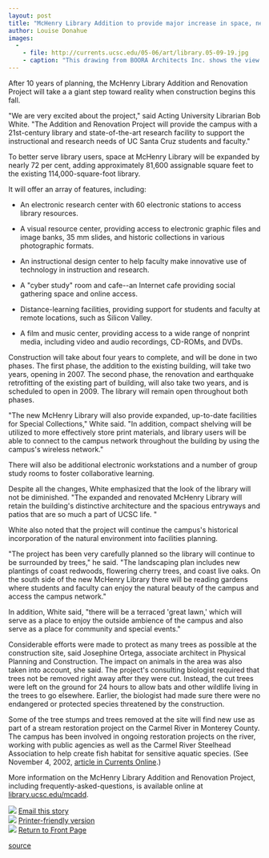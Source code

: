 ```yaml
---
layout: post
title: "McHenry Library Addition to provide major increase in space, new features"
author: Louise Donahue 
images:
  -
    - file: http://currents.ucsc.edu/05-06/art/library.05-09-19.jpg
    - caption: "This drawing from BOORA Architects Inc. shows the view of the completed library project from the southwest."
---
```


After 10 years of planning, the McHenry Library Addition and Renovation Project will take a a giant step toward reality when construction begins this fall.

"We are very excited about the project," said Acting University Librarian Bob White. "The Addition and Renovation Project will provide the campus with a 21st-century library and state-of-the-art research facility to support the instructional and research needs of UC Santa Cruz students and faculty."

To better serve library users, space at McHenry Library will be expanded by nearly 72 per cent, adding approximately 81,600 assignable square feet to the existing 114,000-square-foot library.

It will offer an array of features, including:

* An electronic research center with 60 electronic stations to access library resources.  
  
* A visual resource center, providing access to electronic graphic files and image banks, 35 mm slides, and historic collections in various photographic formats.  
  
* An instructional design center to help faculty make innovative use of technology in instruction and research.  
  
* A "cyber study" room and cafe--an Internet cafe providing social gathering space and online access.
* Distance-learning facilities, providing support for students and faculty at remote locations, such as Silicon Valley.
* A film and music center, providing access to a wide range of nonprint media, including video and audio recordings, CD-ROMs, and DVDs.

Construction will take about four years to complete, and will be done in two phases. The first phase, the addition to the existing building, will take two years, opening in 2007. The second phase, the renovation and earthquake retrofitting of the existing part of building, will also take two years, and is scheduled to open in 2009. The library will remain open throughout both phases.

"The new McHenry Library will also provide expanded, up-to-date facilities for Special Collections," White said. "In addition, compact shelving will be utilized to more effectively store print materials, and library users will be able to connect to the campus network throughout the building by using the campus's wireless network."

There will also be additional electronic workstations and a number of group study rooms to foster collaborative learning.

Despite all the changes, White emphasized that the look of the library will not be diminished. "The expanded and renovated McHenry Library will retain the building's distinctive architecture and the spacious entryways and patios that are so much a part of UCSC life. "

White also noted that the project will continue the campus's historical incorporation of the natural environment into facilities planning.

"The project has been very carefully planned so the library will continue to be surrounded by trees," he said. "The landscaping plan includes new plantings of coast redwoods, flowering cherry trees, and coast live oaks. On the south side of the new McHenry Library there will be reading gardens where students and faculty can enjoy the natural beauty of the campus and access the campus network."

In addition, White said, "there will be a terraced 'great lawn,' which will serve as a place to enjoy the outside ambience of the campus and also serve as a place for community and special events."

Considerable efforts were made to protect as many trees as possible at the construction site, said Josephine Ortega, associate architect in Physical Planning and Construction. The impact on animals in the area was also taken into account, she said. The project's consulting biologist required that trees not be removed right away after they were cut. Instead, the cut trees were left on the ground for 24 hours to allow bats and other wildlife living in the trees to go elsewhere. Earlier, the biologist had made sure there were no endangered or protected species threatened by the construction.

Some of the tree stumps and trees removed at the site will find new use as part of a stream restoration project on the Carmel River in Monterey County. The campus has been involved in ongoing restoration projects on the river, working with public agencies as well as the Carmel River Steelhead Association to help create fish habitat for sensitive aquatic species. (See November 4, 2002, [article in Currents Online][1].)

More information on the McHenry Library Addition and Renovation Project, including frequently-asked-questions, is available online at [library.ucsc.edu/mcadd][2].

![][3] [Email this story][4]  
![][3] [Printer-friendly version][5]  
![][3] [Return to Front Page][6]

[1]: http://www.ucsc.edu/currents/02-03/11-04/river.html
[2]: http://library.ucsc.edu/mcadd
[3]: ../../images/bulletarrow.gif
[4]: javascript:url();document.f1.submit();
[5]: javascript:popUp();
[6]: http://currents.ucsc.edu/

[source](http://www1.ucsc.edu/currents/05-06/09-19/library.asp "Permalink to library")
